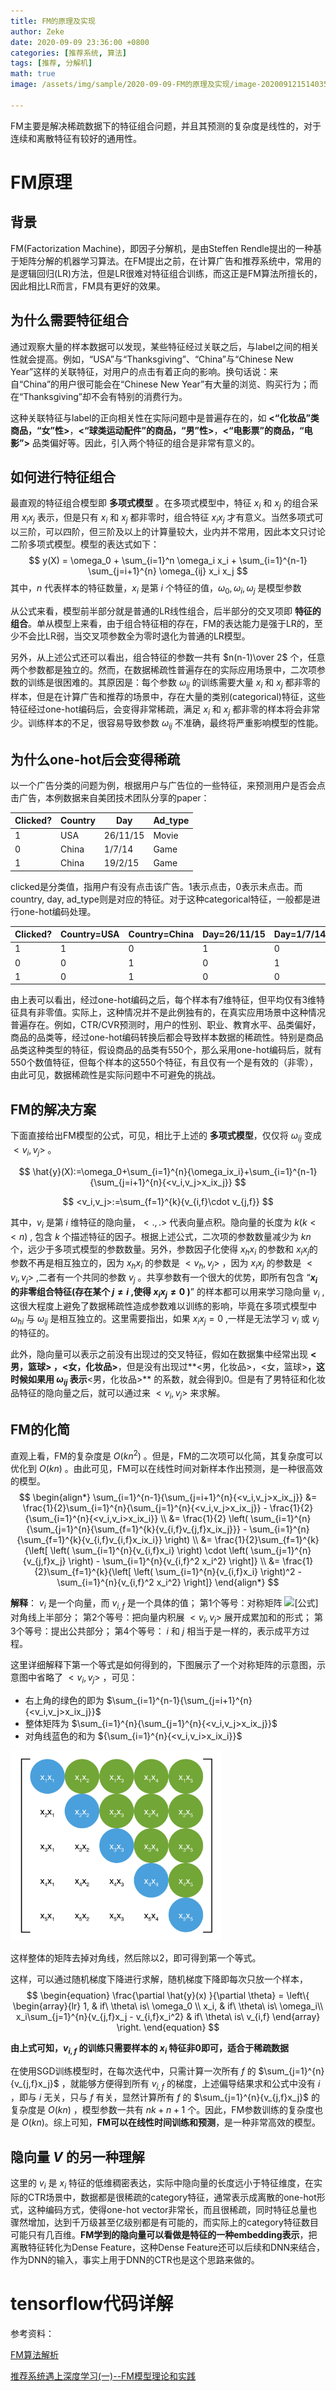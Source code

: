 ```yaml
---
title: FM的原理及实现
author: Zeke
date: 2020-09-09 23:36:00 +0800
categories: [推荐系统, 算法]
tags: [推荐, 分解机]
math: true
image: /assets/img/sample/2020-09-09-FM的原理及实现/image-20200912151403595.png

---
```


FM主要是解决稀疏数据下的特征组合问题，并且其预测的复杂度是线性的，对于连续和离散特征有较好的通用性。

# FM原理

## 背景

FM(Factorization Machine)，即因子分解机，是由Steffen Rendle提出的一种基于矩阵分解的机器学习算法。在FM提出之前，在计算广告和推荐系统中，常用的是逻辑回归(LR)方法，但是LR很难对特征组合训练，而这正是FM算法所擅长的，因此相比LR而言，FM具有更好的效果。


## 为什么需要特征组合
通过观察大量的样本数据可以发现，某些特征经过关联之后，与label之间的相关性就会提高。例如，“USA”与“Thanksgiving”、“China”与“Chinese New Year”这样的关联特征，对用户的点击有着正向的影响。换句话说：来自“China”的用户很可能会在“Chinese New Year”有大量的浏览、购买行为；而在“Thanksgiving”却不会有特别的消费行为。

这种关联特征与label的正向相关性在实际问题中是普遍存在的，如 **<“化妆品”类商品，“女”性>**，**<“球类运动配件”的商品，“男”性>**，**<“电影票”的商品，“电影”>** 品类偏好等。因此，引入两个特征的组合是非常有意义的。


## 如何进行特征组合
最直观的特征组合模型即 **多项式模型** 。在多项式模型中，特征 $x_i$ 和  $x_j$ 的组合采用  $x_i x_j$  表示，但是只有 $x_i$ 和  $x_j$ 都非零时，组合特征 $x_i x_j$  才有意义。当然多项式可以三阶，可以四阶，但三阶及以上的计算量较大，业内并不常用，因此本文只讨论二阶多项式模型。模型的表达式如下：
$$
y(X) = \omega_0 + \sum_{i=1}^n \omega_i x_i + \sum_{i=1}^{n-1} \sum_{j=i+1}^{n} \omega_{ij} x_i x_j
$$
其中，$n$ 代表样本的特征数量，$x_i$ 是第 $i$ 个特征的值，$\omega_0, \omega_i, \omega_j$ 是模型参数


从公式来看，模型前半部分就是普通的LR线性组合，后半部分的交叉项即 **特征的组合**。单从模型上来看，由于组合特征相的存在，FM的表达能力是强于LR的，至少不会比LR弱，当交叉项参数全为零时退化为普通的LR模型。

另外，从上述公式还可以看出，组合特征的参数一共有 $n(n-1)\over 2$ 个，任意两个参数都是独立的。然而，在数据稀疏性普遍存在的实际应用场景中，二次项参数的训练是很困难的。其原因是：每个参数 $\omega_{ij}$ 的训练需要大量 $x_i$ 和  $x_j$ 都非零的样本，但是在计算广告和推荐的场景中，存在大量的类别(categorical)特征，这些特征经过one-hot编码后，会变得非常稀疏，满足  $x_i$ 和  $x_j$ 都非零的样本将会非常少。训练样本的不足，很容易导致参数  $\omega_{ij}$ 不准确，最终将严重影响模型的性能。

## 为什么one-hot后会变得稀疏

以一个广告分类的问题为例，根据用户与广告位的一些特征，来预测用户是否会点击广告，本例数据来自美团技术团队分享的paper：

| Clicked? | Country | Day      | Ad_type |
| :------- | ------- | -------- | ------- |
| 1        | USA     | 26/11/15 | Movie   |
| 0        | China   | 1/7/14   | Game    |
| 1        | China   | 19/2/15  | Game    |

clicked是分类值，指用户有没有点击该广告。1表示点击，0表示未点击。而country, day, ad_type则是对应的特征。对于这种categorical特征，一般都是进行one-hot编码处理。


| Clicked? | Country=USA | Country=China | Day=26/11/15 | Day=1/7/14 | Day=19/2/15 | Ad_type=Movie | Ad_type=Game |
| :------- | :---------- | ------------- | ------------ | ---------- | ----------- | ------------- | ------------ |
| 1        | 1           | 0             | 1            | 0          | 0           | 1             | 0            |
| 0        | 0           | 1             | 0            | 1          | 0           | 0             | 1            |
| 1        | 0           | 1             | 0            | 0          | 1           | 0             | 1            |

由上表可以看出，经过one-hot编码之后，每个样本有7维特征，但平均仅有3维特征具有非零值。实际上，这种情况并不是此例独有的，在真实应用场景中这种情况普遍存在。例如，CTR/CVR预测时，用户的性别、职业、教育水平、品类偏好，商品的品类等，经过one-hot编码转换后都会导致样本数据的稀疏性。特别是商品品类这种类型的特征，假设商品的品类有550个，那么采用one-hot编码后，就有550个数值特征，但每个样本的这550个特征，有且仅有一个是有效的（非零），由此可见，数据稀疏性是实际问题中不可避免的挑战。

## FM的解决方案

下面直接给出FM模型的公式，可见，相比于上述的 **多项式模型**，仅仅将 $\omega_{ij}$ 变成 $<v_i,v_j>$ 。

$$
\hat{y}(X):=\omega_0+\sum_{i=1}^{n}{\omega_ix_i}+\sum_{i=1}^{n-1}{\sum_{j=i+1}^{n}{<v_i,v_j>x_ix_j}}
$$

$$
<v_i,v_j>:=\sum_{f=1}^{k}{v_{i,f}\cdot v_{j,f}}
$$

其中，$v_i$ 是第 $i$ 维特征的隐向量，$<.,.>$ 代表向量点积。隐向量的长度为 $k(k<<n)$ , 包含 $k$ 个描述特征的因子。根据上述公式，二次项的参数数量减少为 $kn$ 个，远少于多项式模型的参数数量。另外，参数因子化使得 $x_hx_i$ 的参数和 $x_ix_j$的参数不再是相互独立的，因为 $x_hx_i$ 的参数是 $<v_h,v_j>$ ，因为 $x_ix_j$ 的参数是 $<v_i,v_j>$ ,二者有一个共同的参数 $v_j$ 。共享参数有一个很大的优势，即所有包含 “**$x_i$ 的非零组合特征(存在某个 $j \ne i$ ,使得 $x_ix_j \ne 0$ )**” 的样本都可以用来学习隐向量 $v_i$ ,这很大程度上避免了数据稀疏性造成参数难以训练的影响，毕竟在多项式模型中 $\omega_{hi}$ 与 $\omega_{ij}$ 是相互独立的。这里需要指出，如果 $x_ix_j=0$ ,一样是无法学习 $v_i$ 或 $v_j$ 的特征的。

此外，隐向量可以表示之前没有出现过的交叉特征，假如在数据集中经常出现 **<男，篮球> ，<女，化妆品>**，但是没有出现过**<男，化妆品>，<女，篮球>**，这时候如果用 $\omega_{ij}$ 表示**<男，化妆品>** 的系数，就会得到0。但是有了男特征和化妆品特征的隐向量之后，就可以通过来 $<v_i,v_j>$ 来求解。

## FM的化简

直观上看，FM的复杂度是 $O(kn^2)$  。但是，FM的二次项可以化简，其复杂度可以优化到 $O(kn)$  。由此可见，FM可以在线性时间对新样本作出预测，是一种很高效的模型。
$$
\begin{align*} \sum_{i=1}^{n-1}{\sum_{j=i+1}^{n}{<v_i,v_j>x_ix_j}} &= \frac{1}{2}\sum_{i=1}^{n}{\sum_{j=1}^{n}{<v_i,v_j>x_ix_j}} - \frac{1}{2} {\sum_{i=1}^{n}{<v_i,v_i>x_ix_i}} \\ &= \frac{1}{2} \left( \sum_{i=1}^{n}{\sum_{j=1}^{n}{\sum_{f=1}^{k}{v_{i,f}v_{j,f}x_ix_j}}} - \sum_{i=1}^{n}{\sum_{f=1}^{k}{v_{i,f}v_{i,f}x_ix_i}} \right) \\ &= \frac{1}{2}\sum_{f=1}^{k}{\left[ \left( \sum_{i=1}^{n}{v_{i,f}x_i} \right) \cdot \left( \sum_{j=1}^{n}{v_{j,f}x_j} \right) - \sum_{i=1}^{n}{v_{i,f}^2 x_i^2} \right]} \\ &= \frac{1}{2}\sum_{f=1}^{k}{\left[ \left( \sum_{i=1}^{n}{v_{i,f}x_i} \right)^2 - \sum_{i=1}^{n}{v_{i,f}^2 x_i^2} \right]} \end{align*}
$$


**解释**：
$v_i$ 是一个向量，而 $v_{i,f}$ 是一个具体的值；
第1个等号：对称矩阵 ![[公式]](https://www.zhihu.com/equation?tex=W) 对角线上半部分；
第2个等号：把向量内积展 $<v_i,v_j>$ 展开成累加和的形式；
第3个等号：提出公共部分；
第4个等号： $i$ 和 $j$  相当于是一样的，表示成平方过程。



这里详细解释下第一个等式是如何得到的，下图展示了一个对称矩阵的示意图，示意图中省略了 $<v_i, v_j>$ ，可见：

- 右上角的绿色的即为 $\sum_{i=1}^{n-1}{\sum_{j=i+1}^{n}{<v_i,v_j>x_ix_j}}$ 
- 整体矩阵为 $\sum_{i=1}^{n}{\sum_{j=1}^{n}{<v_i,v_j>x_ix_j}}$ 
- 对角线蓝色的和为 ${\sum_{i=1}^{n}{<v_i,v_i>x_ix_i}}$

<img src="/assets/img/sample/2020-09-09-FM的原理及实现/image-20200912141112045.png" alt="image-20200912141112045" style="zoom:33%;" />

这样整体的矩阵去掉对角线，然后除以2，即可得到第一个等式。



这样，可以通过随机梯度下降进行求解，随机梯度下降即每次只放一个样本，
$$
\begin{equation} \frac{\partial \hat{y}(x) }{\partial \theta} = \left\{ \begin{array}{lr} 1, & if\ \theta\ is\ \omega_0 \\ x_i, & if\ \theta\ is\ \omega_i\\ x_i\sum_{j=1}^{n}{v_{j,f}x_j - v_{i,f}x_i^2} & if\ \theta\ is\ v_{i,f} \end{array} \right. \end{equation}
$$


**由上式可知，$v_{i,f}$ 的训练只需要样本的 $x_i$ 特征非0即可，适合于稀疏数据**

在使用SGD训练模型时，在每次迭代中，只需计算一次所有 $f$ 的 $\sum_{j=1}^{n}{v_{j,f}x_j}$ ，就能够方便得到所有 $v_{i,f}$ 的梯度，上述偏导结果求和公式中没有 $i$ ，即与 $i$ 无关，只与 $f$ 有关，显然计算所有 $f$ 的  $\sum_{j=1}^{n}{v_{j,f}x_j}$  的复杂度是 $O(kn)$  ，模型参数一共有 $nk+n+1$ 个。因此，FM参数训练的复杂度也是 $O(kn)$。综上可知，**FM可以在线性时间训练和预测**，是一种非常高效的模型。



## 隐向量 $V$ 的另一种理解

这里的 $v_i$  是 $x_i$ 特征的低维稠密表达，实际中隐向量的长度远小于特征维度，在实际的CTR场景中，数据都是很稀疏的category特征，通常表示成离散的one-hot形式，这种编码方式，使得one-hot vector非常长，而且很稀疏，同时特征总量也骤然增加，达到千万级甚至亿级别都是有可能的，而实际上的category特征数目可能只有几百维。**FM学到的隐向量可以看做是特征的一种embedding表示**，把离散特征转化为Dense Feature，这种Dense Feature还可以后续和DNN来结合，作为DNN的输入，事实上用于DNN的CTR也是这个思路来做的。



# tensorflow代码详解



















参考资料：

[FM算法解析](https://zhuanlan.zhihu.com/p/37963267)

[推荐系统遇上深度学习(一)--FM模型理论和实践](https://cloud.tencent.com/developer/article/1099532)



